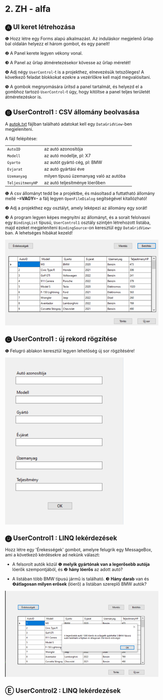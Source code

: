 # 2. ZH - alfa



## 🅐 UI keret létrehozása 

❶ Hozz létre egy Forms alapú alkalmazást. Az induláskor megjelenő űrlap bal oldalán helyezz el három gombot, és egy panelt! 

❷ A Panel kerete legyen vékony vonal. 

❸ A Panel az űrlap átméretezésekor kövesse az űrlap méretét! 

❹ Adj négy `UserControl`-t is a projekthez, elnevezésük tetszőleges! A következő feladat blokkokat ezekre a vezérlőkre kell majd megvalósítani. 

❺ A gombok megnyomására ürítsd a panel tartalmát, és helyezd el a gombhoz tartozó `UserControl`-t úgy, hogy kitöltse a panel teljes területét átméretezéskor is. 



## 🅑 UserControl1 : CSV állomány beolvasása

A [autok.txt](autok.txt) fájlban található adatokat kell egy `DataGridView`-ben megjeleníteni. 

A fájl felépítése:

|                   |                                        |      |
| ----------------- | -------------------------------------- | ---- |
| `AutoID`          | az autó azonosítója                    |      |
| `Modell`          | az autó modellje, pl: X7               |      |
| `Gyarto `         | az autót gyártó cég, pl: BMW           |      |
| `Evjarat `        | az autó gyártási éve                   |      |
| `Uzemanyag  `     | milyen típusú üzemanyag való az autóba |      |
| `TeljesitmenyHP ` | az autó teljesítménye lóerőben         |      |

❶ A csv állományt tedd be a projektbe, és másoltasd a futtatható állomány mellé **-=VAGY=-** a fálj legyen `OpenFileDialog` segítségével kitallózható!

❷ Adj a projekthez egy osztályt, amely leképezi az állomány egy sorát!

❸ A program legyen képes megnyitni az állományt, és a sorait felolvasni egy `BindingList` típusú, `UserControl1` osztály szintjén létrehozott listába, majd ezeket megjeleníteni `BindingSource`-on keresztül egy `DataGridView`-ban. A lehetséges hibákat kezeld! 

![image1](image1.png)



## 🅒 UserControl1 : új rekord rögzítése

❶ Felugró ablakon keresztül legyen lehetőség új sor rögzítésére!



![image6](image6.png)

## 🅓 UserControl1 : LINQ lekérdezések

Hozz létre egy 'Érekességek' gombot, amelyre felugrik egy MessageBox, ami a következő kérdésekre ad nekünk választ:

- A felsorolt autók közül ❶ **melyik gyártónak van a legerősebb autója** lóerők szempontjából, és ❷ **hány lóerős** az adott autó?

- A listában több BMW típusú jármű is található.  ❸ **Hány darab** van és ❹**átlagosan milyen erősek** (lóerő) a listában szereplő BMW autók?

![image7](image7.png)

## Ⓔ UserControl2 : LINQ lekérdezések